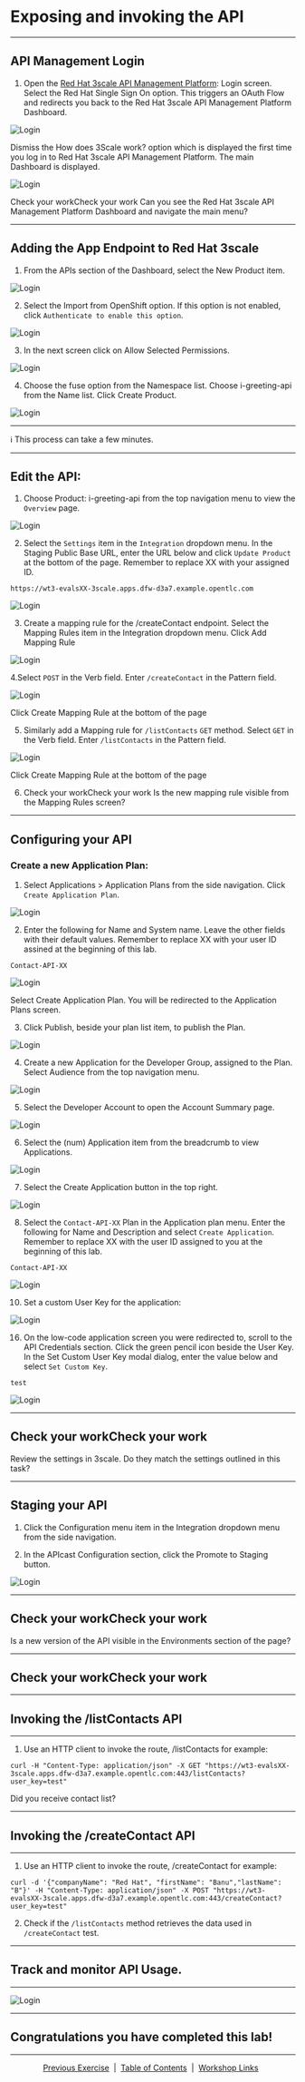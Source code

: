 # Exposing and invoking the API
___
## API Management Login

1. Open the [Red Hat 3scale API Management Platform][3]: Login screen. Select the Red Hat Single Sign On option. This triggers an OAuth Flow and redirects you back to the Red Hat 3scale API Management Platform Dashboard.

![Login](images/LoginTo3Scale.png)

Dismiss the How does 3Scale work? option which is displayed the first time you log in to Red Hat 3scale API Management Platform. The main Dashboard is displayed.

![Login](images/3ScaleDashboard.png)


Check your workCheck your work
Can you see the Red Hat 3scale API Management Platform Dashboard and navigate the main menu?

___
## Adding the App Endpoint to Red Hat 3scale

1. From the APIs section of the Dashboard, select the New Product item.

![Login](images/AddProduct.png)

2. Select the Import from OpenShift option. If this option is not enabled, click ```Authenticate to enable this option```.

![Login](images/EnableAuth.png)

3. In the next screen click on Allow Selected Permissions.

![Login](images/AllowPermissions.png)

4. Choose the fuse option from the Namespace list. Choose i-greeting-api from the Name list. Click Create Product.

![Login](images/ImportAPI.png)

___
:information_source: This process can take a few minutes.
___

## Edit the API:

1. Choose Product: i-greeting-api from the top navigation menu to view the ```Overview``` page.

![Login](images/AddedProduct.png)

2. Select the ```Settings``` item in the ```Integration``` dropdown menu. In the Staging Public Base URL, enter the URL below and click ```Update Product``` at the bottom of the page. Remember to replace XX with your assigned ID.

```
https://wt3-evalsXX-3scale.apps.dfw-d3a7.example.opentlc.com
```

![Login](images/StagingURL.png)

3. Create a mapping rule for the /createContact endpoint. Select the Mapping Rules item in the Integration dropdown menu. Click Add Mapping Rule

![Login](images/AddMappingRules.png)

4.Select ```POST``` in the Verb field. Enter ```/createContact``` in the Pattern field.

![Login](images/MappingRule1.png)

Click Create Mapping Rule at the bottom of the page

5. Similarly add a Mapping rule for ```/listContacts``` ```GET``` method. Select ```GET``` in the Verb field. Enter ```/listContacts``` in the Pattern field.

![Login](images/MappingRule2.png)

Click Create Mapping Rule at the bottom of the page


6. Check your workCheck your work
Is the new mapping rule visible from the Mapping Rules screen?

___
## Configuring your API

### Create a new Application Plan:

1. Select Applications > Application Plans from the side navigation. Click ```Create Application Plan```.

![Login](images/CreateApplicationPlan.png)

2. Enter the following for Name and System name. Leave the other fields with their default values. Remember to replace XX with your user ID assined at the beginning of this lab.

  ```
  Contact-API-XX
  ```
  ![Login](images/CreatingAppPlan.png)
  
  Select Create Application Plan. You will be redirected to the Application Plans screen.

3. Click Publish, beside your plan list item, to publish the Plan.

![Login](images/CreatedAppPlan.png)

4. Create a new Application for the Developer Group, assigned to the Plan.  Select Audience from the top navigation menu.

![Login](images/ChooseAudience.png)

5. Select the Developer Account to open the Account Summary page.

![Login](images/Accounts.png)

6. Select the (num) Application item from the breadcrumb to view Applications.

![Login](images/AccountApps.png)

7. Select the Create Application button in the top right.

![Login](images/CreateAccountApp.png)

8. Select the ```Contact-API-XX``` Plan in the Application plan menu. Enter the following for Name and Description and select ```Create Application```. Remember to replace XX with the user ID assigned to you at the beginning of this lab.

```
Contact-API-XX
```

![Login](images/CreatingAccountApp.png)


10. Set a custom User Key for the application:

![Login](images/CreatedAccountApp.png)

16. On the low-code application screen you were redirected to, scroll to the API Credentials section. Click the green pencil icon beside the User Key. In the Set Custom User Key modal dialog, enter the value below and select ```Set Custom Key```.

```
test
```

![Login](images/CustomKey.png)

___
## Check your workCheck your work
Review the settings in 3scale. Do they match the settings outlined in this task?
___

## Staging your API

1. Click the Configuration menu item in the Integration dropdown menu from the side navigation.

2. In the APIcast Configuration section, click the Promote to Staging button.

![Login](images/PromoteToStaging.png)

___
## Check your workCheck your work
Is a new version of the API visible in the Environments section of the page?
___
## Check your workCheck your work
___
## Invoking the /listContacts API
___

1. Use an HTTP client to invoke the route, /listContacts for example:

```
curl -H "Content-Type: application/json" -X GET "https://wt3-evalsXX-3scale.apps.dfw-d3a7.example.opentlc.com:443/listContacts?user_key=test"
```

Did you receive contact list?

___
## Invoking the /createContact API
___
1. Use an HTTP client to invoke the route, /createContact for example:

```
curl -d '{"companyName": "Red Hat", "firstName": "Banu","lastName": "B"}' -H "Content-Type: application/json" -X POST "https://wt3-evalsXX-3scale.apps.dfw-d3a7.example.opentlc.com:443/createContact?user_key=test"
```

2. Check if the ```/listContacts``` method retrieves the data used in ```/createContact``` test.

___
## Track and monitor API Usage.
___

![Login](images/APIAnalytics.png)

___
## Congratulations you have completed this lab!

___
<p align="center">
  <a href="/04%20-%20Implement%20Operations.MD">Previous Exercise</a> &nbsp;|
  &nbsp;<a href="/README.md">Table of Contents</a> &nbsp;|
  &nbsp;<a href="/06%20-%20Workshop%20Links.MD">Workshop Links</a> &nbsp;
</p>

[1]: https://tutorial-web-app-webapp.apps.dfw-d3a7.example.opentlc.com
[2]: https://fuse-b9c0472d-e149-11ea-b6ca-0a580a010007.apps.dfw-d3a7.example.opentlc.com/
[3]: https://3scale-admin.apps.dfw-d3a7.example.opentlc.com/
